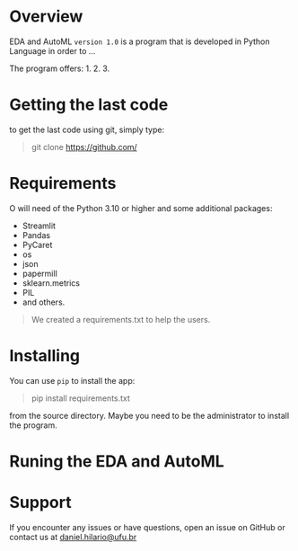 # Overview

EDA and AutoML `version 1.0` is a program that is developed in Python Language in order to ...

The program offers:
1.
2.
3.

# Getting the last code

to get the last code using git, simply type:
> git clone https://github.com/

# Requirements
O will need of the Python 3.10 or higher and some additional packages:
* Streamlit
* Pandas
* PyCaret
* os
* json
* papermill
* sklearn.metrics
* PIL
* and others.

> We created a requirements.txt to help the users.

# Installing
You can use `pip` to install the app:

> pip install requirements.txt

from the source directory. Maybe you need to be the administrator to install the program.

# Runing the EDA and AutoML

# Support
If you encounter any issues or have questions, open an issue on GitHub or contact us at daniel.hilario@ufu.br




